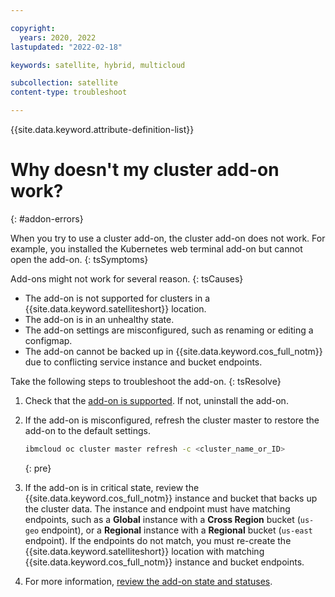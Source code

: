 ```yaml
---

copyright:
  years: 2020, 2022
lastupdated: "2022-02-18"

keywords: satellite, hybrid, multicloud

subcollection: satellite
content-type: troubleshoot

---
```


{{site.data.keyword.attribute-definition-list}}

# Why doesn't my cluster add-on work?
{: #addon-errors}

When you try to use a cluster add-on, the cluster add-on does not work. For example, you installed the Kubernetes web terminal add-on but cannot open the add-on.
{: tsSymptoms}

Add-ons might not work for several reason.
{: tsCauses}

- The add-on is not supported for clusters in a {{site.data.keyword.satelliteshort}} location.
- The add-on is in an unhealthy state.
- The add-on settings are misconfigured, such as renaming or editing a configmap.
- The add-on cannot be backed up in {{site.data.keyword.cos_full_notm}} due to conflicting service instance and bucket endpoints.

Take the following steps to troubleshoot the add-on.
{: tsResolve}

1. Check that the [add-on is supported](/docs/openshift?topic=openshift-managed-addons#addons-satellite). If not, uninstall the add-on.
2. If the add-on is misconfigured, refresh the cluster master to restore the add-on to the default settings. 
    ```sh
    ibmcloud oc cluster master refresh -c <cluster_name_or_ID>
    ```
    {: pre}

3. If the add-on is in critical state, review the {{site.data.keyword.cos_full_notm}} instance and bucket that backs up the cluster data. The instance and endpoint must have matching endpoints, such as a **Global** instance with a **Cross Region** bucket (`us-geo` endpoint), or a **Regional** instance with a **Regional** bucket (`us-east` endpoint). If the endpoints do not match, you must re-create the {{site.data.keyword.satelliteshort}} location with matching {{site.data.keyword.cos_full_notm}} instance and bucket endpoints.
4. For more information, [review the add-on state and statuses](/docs/containers?topic=containers-debug_addons).


